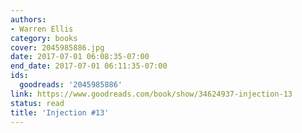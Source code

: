 ```yaml
---
authors:
- Warren Ellis
category: books
cover: 2045985886.jpg
date: 2017-07-01 06:08:35-07:00
end_date: 2017-07-01 06:11:35-07:00
ids:
  goodreads: '2045985886'
link: https://www.goodreads.com/book/show/34624937-injection-13
status: read
title: 'Injection #13'
---
```

